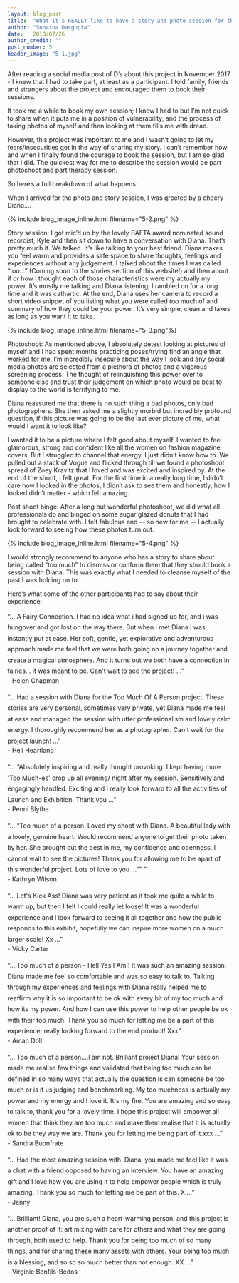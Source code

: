 ```yaml
---
layout: blog_post
title:  "What it's REALLY like to have a story and photo session for the Too Much of a Person project"
author: "Sunaina Dasgupta"
date:   2018/07/26
author_credit: ""
post_number: 5
header_image: "5-1.jpg"
---
```


After reading a social media post of D’s about this project in November 2017 - I knew that I had to take part, at least as a participant. I told family, friends and strangers about the project and encouraged them to book their sessions.

It took me a while to book my own session; I knew I had to but I’m not quick to share when it puts me in a position of vulnerability, and the process of taking photos of myself and then looking at them fills me with dread. 

However, this project was important to me and I wasn’t going to let my fears/insecurities get in the way of sharing my story. I can’t remember how and when I finally found the courage to book the session, but I am so glad that I did. The quickest way for me to describe the session would be part photoshoot and part therapy session.

So here’s a full breakdown of what happens:

When I arrived for the photo and story session, I was greeted by a cheery Diana.... 

{% include blog_image_inline.html filename="5-2.png" %}

Story session: 
I got mic’d up by the lovely BAFTA award nominated sound recordist, Kyle and then sit down to have a conversation with Diana. That’s pretty much it. We talked. It’s like talking to your best friend. Diana makes you feel warm and provides a safe space to share thoughts, feelings and experiences without any judgement. I talked about the times I was called “too…” (Coming soon to the stories section of this website!) and then about if or how I thought each of those characteristics were my actually my power. It’s mostly me talking and Diana listening, I rambled on for a long time and it was cathartic. At the end, Diana uses her camera to record a short video snippet of you listing what you were called too much of and summary of how they could be your power. It’s very simple, clean and takes as long as you want it to take. 

{% include blog_image_inline.html filename="5-3.png"%}

Photoshoot:
As mentioned above, I absolutely detest looking at pictures of myself and I had spent months practicing poses/trying find an angle that worked for me. I’m incredibly insecure about the way I look and any social media photos are selected from a plethora of photos and a vigorous screening process. The thought of relinquishing this power over to someone else and trust their judgement on which photo would be best to display to the world is terrifying to me. 

Diana reassured me that there is no such thing a bad photos, only bad photographers. She then asked me a slightly morbid but incredibly profound question, if this picture was going to be the last ever picture of me, what would I want it to look like?

I wanted it to be a picture where I felt good about myself. I wanted to feel glamorous, strong and confident like all the women on fashion magazine covers. But I struggled to channel that energy. I just didn’t know how to. We pulled out a stack of Vogue and flicked through till we found a photoshoot spread of Zoey Kravitz that I loved and was excited and inspired by. At the end of the shoot, I felt great. For the first time in a really long time, I didn’t care how I looked in the photos, I didn’t ask to see them and honestly, how I looked didn’t matter - which felt amazing. 

Post shoot binge: 
After a long but wonderful photoshoot, we did what all professionals do and binged on some sugar glazed donuts that I had brought to celebrate with. I felt fabulous and -- so new for me -- I actually look forward to seeing how these photos turn out.

{% include blog_image_inline.html filename="5-4.png" %}

I would strongly recommend to anyone who has a story to share about being called “too much” to dismiss or conform them that they should book a session with Diana. This was exactly what I needed to cleanse myself of the past I was holding on to. 

Here’s what some of the other participants had to say about their experience: 

<div class="blog_body" style="line-height:1.75em;">
	“... A Fairy Connection. I had no idea what i had signed up for, and i was hungover and got lost on the way there. But when i met Diana i was instantly put at ease. Her soft, gentle, yet explorative and adventurous approach made me feel that we were both going on a journey together and create a magical atmosphere. And it turns out we both have a connection in fairies... it was meant to be. Can't wait to see the project! ...”
</div>
<div class="right" style="">
	- Helen Chapman
</div>

<br>

<div class="blog_body" style="line-height:1.75em;">
	“... Had a session with Diana for the Too Much Of A Person project. These stories are very personal, sometimes very private, yet Diana made me feel at ease and managed the session with utter professionalism and lovely calm energy. I thoroughly recommend her as a photographer. Can't wait for the project launch! ...”
</div>
<div class="right" style="">
	- Heli Heartland
</div>

<br>

<div class="blog_body" style="line-height:1.75em;">
	“... “Absolutely inspiring and really thought provoking. I kept having more 'Too Much-es' crop up all evening/ night after my session. Sensitively and engagingly handled. Exciting and I really look forward to all the activities of Launch and Exhibition. Thank you ...”
</div>
<div class="right" style="">
	- Penni Blythe
</div>

<br>

<div class="blog_body" style="line-height:1.75em;">
	“... “Too much of a person. Loved my shoot with Diana. A beautiful lady with a lovely, genuine heart. Would recommend anyone to get their photo taken by her. She brought out the best in me, my confidence and openness. I cannot wait to see the pictures! Thank you for allowing me to be apart of this wonderful project. Lots of love to you ...""
 ”
</div>
<div class="right" style="">
	- Kathryn Wilson
</div>

<br>

<div class="blog_body" style="line-height:1.75em;">
	“... Let's Kick Ass! Diana was very patient as it took me quite a while to warm up, but then I felt I could really let loose! It was a wonderful experience and I look forward to seeing it all together and how the public responds to this exhibit, hopefully we can inspire more women on a much larger scale! Xx ...”
</div>
<div class="right" style="">
	- Vicky Carter
</div>

<br>

<div class="blog_body" style="line-height:1.75em;">
	“... Too much of a person - Hell Yes I Am!! It was such an amazing session; Diana made me feel so comfortable and was so easy to talk to. Talking through my experiences and feelings with Diana really helped me to reaffirm why it is so important to be ok with every bit of my too much and how its my power. And how I can use this power to help other people be ok with their too much. Thank you so much for letting me be a part of this experience; really looking forward to the end product! Xxx”
</div>
<div class="right" style="">
	- Aman Doll
</div>

<br>

<div class="blog_body" style="line-height:1.75em;">
	“... Too much of a person....I am not. Brilliant project Diana! Your session made me realise few things and validated that being too much can be defined in so many ways that actually the question is can someone be too much or is it us judging and benchmarking. My too muchness is actually my power and my energy and I love it. It's my fire. You are amazing and so easy to talk to, thank you for a lovely time. I hope this project will empower all women that think they are too much and make them realise that it is actually ok to be they way we are. Thank you for letting me being part of it.xxx ...”
</div>
<div class="right" style="">
	- Sandra Buonfrate
</div>

<br>

<div class="blog_body" style="line-height:1.75em;">
	“... Had the most amazing session with. Diana, you made me feel like it was a chat with a friend opposed to having an interview. You have an amazing gift and I love how you are using it to help empower people which is truly amazing. Thank you so much for letting me be part of this. X ...”
</div>
<div class="right" style="">
	- Jenny
</div>

<br>

<div class="blog_body" style="line-height:1.75em;">
	“... Brilliant! Diana, you are such a heart-warming person, and this project is another proof of it: art mixing with care for others and what they are going through, both used to help. Thank you for being too much of so many things, and for sharing these many assets with others. Your being too much is a blessing, and so so so much better than not enough. XX ...”
</div>
<div class="right" style="">
	- Virginie Bonfils-Bedos
</div>